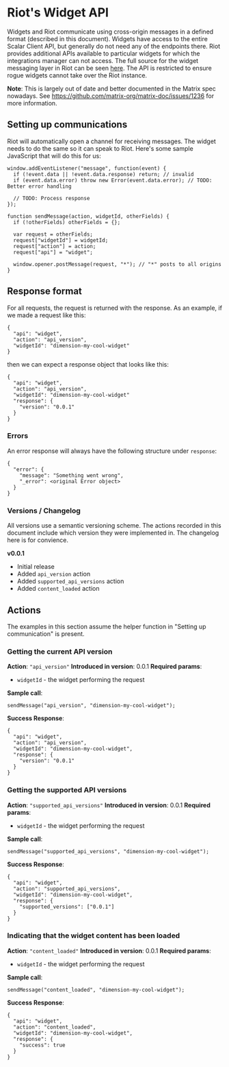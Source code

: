 # Riot's Widget API

Widgets and Riot communicate using cross-origin messages in a defined format (described in this document). Widgets have access to the entire Scalar Client API, but generally do not need any of the endpoints there. Riot provides additional APIs available to particular widgets for which the integrations manager can not access. The full source for the widget messaging layer in Riot can be seen [here](https://github.com/matrix-org/matrix-react-sdk/blob/develop/src/WidgetMessaging.js). The API is restricted to ensure rogue widgets cannot take over the Riot instance.

**Note**: This is largely out of date and better documented in the Matrix spec nowadays. See https://github.com/matrix-org/matrix-doc/issues/1236 for more information.

## Setting up communications

Riot will automatically open a channel for receiving messages. The widget needs to do the same so it can speak to Riot. Here's some sample JavaScript that will do this for us:

```
window.addEventListener("message", function(event) {
  if (!event.data || !event.data.response) return; // invalid
  if (event.data.error) throw new Error(event.data.error); // TODO: Better error handling

  // TODO: Process response
});

function sendMessage(action, widgetId, otherFields) {
  if (!otherFields) otherFields = {};
  
  var request = otherFields;
  request["widgetId"] = widgetId;
  request["action"] = action;
  request["api"] = "widget";

  window.opener.postMessage(request, "*"); // "*" posts to all origins
}
```

## Response format

For all requests, the request is returned with the response. As an example, if we made a request like this:
```
{
  "api": "widget",
  "action": "api_version",
  "widgetId": "dimension-my-cool-widget"
}
```
then we can expect a response object that looks like this:
```
{
  "api": "widget",
  "action": "api_version",
  "widgetId": "dimension-my-cool-widget"
  "response": {
    "version": "0.0.1"
  }
}
```

### Errors

An error response will always have the following structure under `response`:
```
{
  "error": {
    "message": "Something went wrong",
    "_error": <original Error object>
  }
}
```

### Versions / Changelog

All versions use a semantic versioning scheme. The actions recorded in this document include which version they were implemented in. The changelog here is for convience. 

**v0.0.1**
* Initial release
* Added `api_version` action
* Added `supported_api_versions` action
* Added `content_loaded` action

## Actions

The examples in this section assume the helper function in "Setting up communication" is present.

### Getting the current API version

**Action**: `"api_version"`
**Introduced in version**: 0.0.1
**Required params**:
* `widgetId` - the widget performing the request

**Sample call**:
```
sendMessage("api_version", "dimension-my-cool-widget");
```

**Success Response**:
```
{
  "api": "widget",
  "action": "api_version",
  "widgetId": "dimension-my-cool-widget",
  "response": {
    "version": "0.0.1"
  }
}
```

### Getting the supported API versions

**Action**: `"supported_api_versions"`
**Introduced in version**: 0.0.1
**Required params**:
* `widgetId` - the widget performing the request

**Sample call**:
```
sendMessage("supported_api_versions", "dimension-my-cool-widget");
```

**Success Response**:
```
{
  "api": "widget",
  "action": "supported_api_versions",
  "widgetId": "dimension-my-cool-widget",
  "response": {
    "supported_versions": ["0.0.1"]
  }
}
```

### Indicating that the widget content has been loaded

**Action**: `"content_loaded"`
**Introduced in version**: 0.0.1
**Required params**:
* `widgetId` - the widget performing the request

**Sample call**:
```
sendMessage("content_loaded", "dimension-my-cool-widget");
```

**Success Response**:
```
{
  "api": "widget",
  "action": "content_loaded",
  "widgetId": "dimension-my-cool-widget",
  "response": {
    "success": true
  }
}
```
